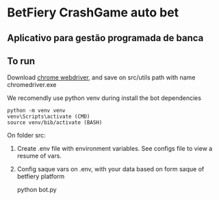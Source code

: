 # BetFiery CrashGame auto bet

## Aplicativo para gestão programada de banca

## To run

Download [chrome webdriver](https://chromedriver.chromium.org/downloads), and save on src/utils path with name chromedriver.exe

We recomendly use python venv during install the bot dependencies

    python -m venv venv
    venv\Scripts\activate (CMD)
    source venv/bib/activate (BASH)

On folder src:

1. Create .env file with environment variables. See configs file to view a resume of vars. 
2. Config saque vars on .env, with your data based on form saque of betfiery platform

    python bot.py